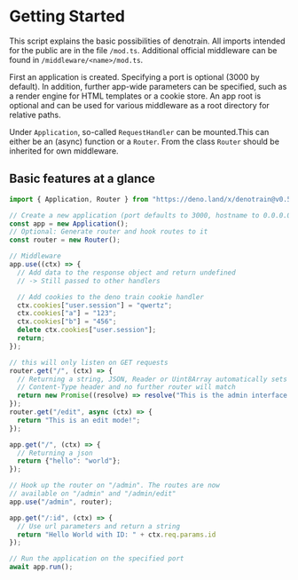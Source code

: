 # Getting Started

This script explains the basic possibilities of denotrain. All imports intended for the public are in the file `/mod.ts`. Additional official middleware can be found in `/middleware/<name>/mod.ts`.

First an application is created. Specifying a port is optional (3000 by default). In addition, further app-wide parameters can be specified, such as a render engine for HTML templates or a cookie store. An app root is optional and can be used for various middleware as a root directory for relative paths. 

Under `Application`, so-called `RequestHandler` can be mounted.This can either be an (async) function or a `Router`. From the class `Router` should be inherited for own middleware.

## Basic features at a glance

```ts
import { Application, Router } from "https://deno.land/x/denotrain@v0.5.4/mod.ts";

// Create a new application (port defaults to 3000, hostname to 0.0.0.0)
const app = new Application();
// Optional: Generate router and hook routes to it
const router = new Router();

// Middleware 
app.use((ctx) => {
  // Add data to the response object and return undefined
  // -> Still passed to other handlers

  // Add cookies to the deno train cookie handler
  ctx.cookies["user.session"] = "qwertz";
  ctx.cookies["a"] = "123";
  ctx.cookies["b"] = "456";
  delete ctx.cookies["user.session"];
  return;
});

// this will only listen on GET requests
router.get("/", (ctx) => {
  // Returning a string, JSON, Reader or Uint8Array automatically sets
  // Content-Type header and no further router will match
  return new Promise((resolve) => resolve("This is the admin interface!")); 
});
router.get("/edit", async (ctx) => {
  return "This is an edit mode!"; 
});

app.get("/", (ctx) => {
  // Returning a json
  return {"hello": "world"};
});

// Hook up the router on "/admin". The routes are now
// available on "/admin" and "/admin/edit"
app.use("/admin", router);

app.get("/:id", (ctx) => {
  // Use url parameters and return a string
  return "Hello World with ID: " + ctx.req.params.id
});

// Run the application on the specified port
await app.run();
```
